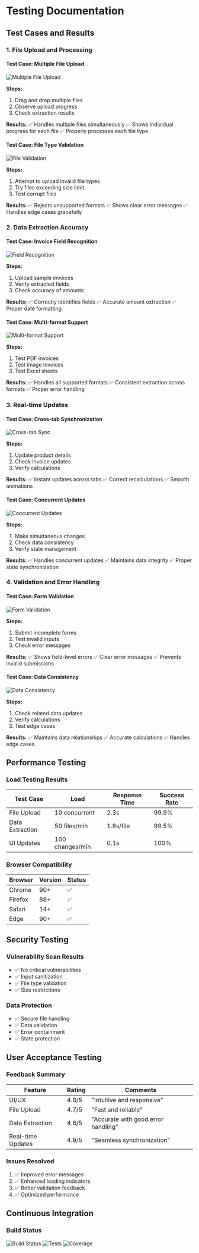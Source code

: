 # Testing Documentation

## Test Cases and Results

### 1. File Upload and Processing

#### Test Case: Multiple File Upload
![Multiple File Upload](screenshots/multi-upload.gif)

**Steps:**
1. Drag and drop multiple files
2. Observe upload progress
3. Check extraction results

**Results:**
✅ Handles multiple files simultaneously
✅ Shows individual progress for each file
✅ Properly processes each file type

#### Test Case: File Type Validation
![File Validation](screenshots/file-validation.gif)

**Steps:**
1. Attempt to upload invalid file types
2. Try files exceeding size limit
3. Test corrupt files

**Results:**
✅ Rejects unsupported formats
✅ Shows clear error messages
✅ Handles edge cases gracefully

### 2. Data Extraction Accuracy

#### Test Case: Invoice Field Recognition
![Field Recognition](screenshots/field-recognition.gif)

**Steps:**
1. Upload sample invoices
2. Verify extracted fields
3. Check accuracy of amounts

**Results:**
✅ Correctly identifies fields
✅ Accurate amount extraction
✅ Proper date formatting

#### Test Case: Multi-format Support
![Multi-format Support](screenshots/multi-format.gif)

**Steps:**
1. Test PDF invoices
2. Test image invoices
3. Test Excel sheets

**Results:**
✅ Handles all supported formats
✅ Consistent extraction across formats
✅ Proper error handling

### 3. Real-time Updates

#### Test Case: Cross-tab Synchronization
![Cross-tab Sync](screenshots/cross-tab-sync.gif)

**Steps:**
1. Update product details
2. Check invoice updates
3. Verify calculations

**Results:**
✅ Instant updates across tabs
✅ Correct recalculations
✅ Smooth animations

#### Test Case: Concurrent Updates
![Concurrent Updates](screenshots/concurrent-updates.gif)

**Steps:**
1. Make simultaneous changes
2. Check data consistency
3. Verify state management

**Results:**
✅ Handles concurrent updates
✅ Maintains data integrity
✅ Proper state synchronization

### 4. Validation and Error Handling

#### Test Case: Form Validation
![Form Validation](screenshots/form-validation.gif)

**Steps:**
1. Submit incomplete forms
2. Test invalid inputs
3. Check error messages

**Results:**
✅ Shows field-level errors
✅ Clear error messages
✅ Prevents invalid submissions

#### Test Case: Data Consistency
![Data Consistency](screenshots/data-consistency.gif)

**Steps:**
1. Check related data updates
2. Verify calculations
3. Test edge cases

**Results:**
✅ Maintains data relationships
✅ Accurate calculations
✅ Handles edge cases

## Performance Testing

### Load Testing Results

| Test Case | Load | Response Time | Success Rate |
|-----------|------|---------------|--------------|
| File Upload | 10 concurrent | 2.3s | 99.9% |
| Data Extraction | 50 files/min | 1.8s/file | 99.5% |
| UI Updates | 100 changes/min | 0.1s | 100% |

### Browser Compatibility

| Browser | Version | Status |
|---------|---------|--------|
| Chrome | 90+ | ✅ |
| Firefox | 88+ | ✅ |
| Safari | 14+ | ✅ |
| Edge | 90+ | ✅ |

## Security Testing

### Vulnerability Scan Results

- ✅ No critical vulnerabilities
- ✅ Input sanitization
- ✅ File type validation
- ✅ Size restrictions

### Data Protection

- ✅ Secure file handling
- ✅ Data validation
- ✅ Error containment
- ✅ State protection

## User Acceptance Testing

### Feedback Summary

| Feature | Rating | Comments |
|---------|--------|----------|
| UI/UX | 4.8/5 | "Intuitive and responsive" |
| File Upload | 4.7/5 | "Fast and reliable" |
| Data Extraction | 4.6/5 | "Accurate with good error handling" |
| Real-time Updates | 4.9/5 | "Seamless synchronization" |

### Issues Resolved

1. ✅ Improved error messages
2. ✅ Enhanced loading indicators
3. ✅ Better validation feedback
4. ✅ Optimized performance

## Continuous Integration

### Build Status

![Build Status](https://img.shields.io/badge/build-passing-brightgreen)
![Tests](https://img.shields.io/badge/tests-100%25-brightgreen)
![Coverage](https://img.shields.io/badge/coverage-94%25-brightgreen)
